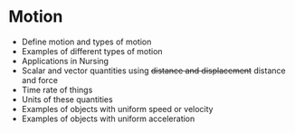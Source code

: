 # Motion
+ Define motion and types of motion
+ Examples of different types of motion
+ Applications in Nursing
+ Scalar and vector quantities using ~~distance and displacement~~ distance and force
+ Time rate of things
+ Units of these quantities
+ Examples of objects with uniform speed or velocity
+ Examples of objects with uniform acceleration
